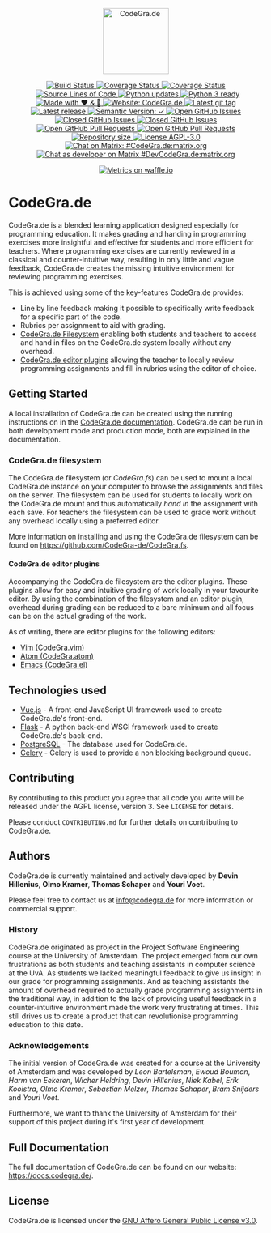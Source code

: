 <p align="center">
  <a href="https://codegra.de">
    <img src="https://codegra.de/static/img/codegrade-inv.svg" alt="CodeGra.de" title="CodeGra.de" height="130">
  </a>
</p>
<p align="center">
  <!--<a href="https://github.com/CodeGra-de/CodeGra.de/releases">
    <img src="https://img.shields.io/github/downloads/CodeGra-de/CodeGra.de/total.svg?maxAge=2592000"
      alt="Downloads" title="Downloads">
  </a>-->
  <a href="https://travis-ci.org/CodeGra-de/CodeGra.de">
    <img src="https://img.shields.io/travis/CodeGra-de/CodeGra.de.svg"
      alt="Build Status" title="Build Status">
  </a>
  <a href="https://coveralls.io/github/CodeGra-de/CodeGra.de?branch=master">
    <img src="https://img.shields.io/coveralls/CodeGra-de/CodeGra.de.svg"
      alt="Coverage Status" title="Coverage Status">
  </a>
  <a href="https://codecov.io/gh/CodeGra-de/CodeGra.de/branch/master">
    <img src="https://codecov.io/gh/CodeGra-de/CodeGra.de/branch/master/graph/badge.svg"
      alt="Coverage Status" title="Coverage Status">
  </a>
  <a href="https://github.com/CodeGra-de/CodeGra.de">
    <img src="https://5ezz6jithh.execute-api.us-east-1.amazonaws.com/prod/lambda-shield-redirect?user=CodeGra-de&repo=CodeGra.de"
      alt="Source Lines of Code" title="Source Lines of Code">
  </a>
  <a href="https://pyup.io/repos/github/CodeGra-de/CodeGra.de/">
    <img src="https://pyup.io/repos/github/CodeGra-de/CodeGra.de/shield.svg"
      alt="Python updates" title="Python updates">
  </a>
  <a href="https://pyup.io/repos/github/CodeGra-de/CodeGra.de/">
    <img src="https://pyup.io/repos/github/CodeGra-de/CodeGra.de/python-3-shield.svg"
      alt="Python 3 ready" title="Python 3 ready" style="margin-right: -7px;">
  </a>
  <a href="https://codegra.de">
    <img src="https://img.shields.io/badge/made%20with-%E2%9D%A4%EF%B8%8F%20&%20%F0%9F%8D%BB-ff69b4.svg"
      alt="Made with ❤ & ️🍻" title="Made with ❤ & ️🍻">
  </a>
  <a href="https://codegra.de">
    <img src="https://img.shields.io/badge/website-CodeGra.de-blue.svg"
      alt="Website: CodeGra.de" title="Website: CodeGra.de">
  </a>
  <a href="https://github.com/CodeGra-de/CodeGra.de/tags">
    <img src="https://img.shields.io/github/tag/CodeGra-de/CodeGra.de.svg"
      alt="Latest git tag" title="Latest git tag">
  </a>
  <a href="https://github.com/CodeGra-de/CodeGra.de/releases">
    <img src="https://img.shields.io/github/release/CodeGra-de/CodeGra.de.svg"
      alt="Latest release" title="Latest release">
  </a>
  <a href="https://github.com/CodeGra-de/CodeGra.de/releases">
    <img src="https://img.shields.io/badge/semVer-✓-green.svg"
      alt="Semantic Version: ✓" title="Semantic Version">
  </a>
  <a href="https://github.com/CodeGra-de/CodeGra.de/issues">
    <img src="https://img.shields.io/github/issues-raw/CodeGra-de/CodeGra.de.svg"
      alt="Open GitHub Issues" title="Open GitHub Issues">
  </a>
  <a href="https://github.com/CodeGra-de/CodeGra.de/issues">
    <img src="https://img.shields.io/github/issues-closed-raw/CodeGra-de/CodeGra.de.svg"
      alt="Closed GitHub Issues" title="Closed GitHub Issues">
  </a>
  <a href="https://github.com/CodeGra-de/CodeGra.de/issues">
    <img src="https://img.shields.io/issuestats/i/github/CodeGra-de/CodeGra.de.svg"
      alt="Closed GitHub Issues" title="Closed GitHub Issues">
  </a>
  <a href="https://github.com/CodeGra-de/CodeGra.de/pulls">
    <img src="https://img.shields.io/github/issues-pr-raw/CodeGra-de/CodeGra.de.svg"
      alt="Open GitHub Pull Requests" title="Open GitHub Pull Requests">
  </a>
  <a href="https://github.com/CodeGra-de/CodeGra.de/pulls">
    <img src="https://img.shields.io/issuestats/p/github/CodeGra-de/CodeGra.de.svg"
      alt="Open GitHub Pull Requests" title="Open GitHub Pull Requests">
  </a>
  <a href="https://github.com/CodeGra-de/CodeGra.de">
    <img src="https://reposs.herokuapp.com/?path=CodeGra-de/CodeGra.de"
      alt="Repository size" title="Repository size">
  </a>
  <a href="https://github.com/CodeGra-de/CodeGra.de/blob/master/LICENSE">
    <img src="https://img.shields.io/badge/license-AGPL--3.0-blue.svg"
      alt="License AGPL-3.0" title="License AGPL-3.0">
  </a>
  <a href="https://matrix.to/#/#CodeGra.de:matrix.org">
    <img src="https://img.shields.io/badge/matrix-user-43ad8d.svg"
      alt="Chat on Matrix: #CodeGra.de:matrix.org"
      title="Chat on Matrix: #CodeGra.de:matrix.org">
  </a>
  <a href="https://matrix.to/#/#DevCodeGra.de:matrix.org">
    <img src="https://img.shields.io/badge/matrix-dev-4e42aa.svg"
      alt="Chat as developer on Matrix #DevCodeGra.de:matrix.org"
      title="Chat as developer on Matrix #DevCodeGra.de:matrix.org">
  </a>
</p>
<p align="center">
  <a href="https://waffle.io/CodeGra-de/CodeGra.de/metrics">
    <img src="https://graphs.waffle.io/CodeGra-de/CodeGra.de/throughput.svg"
      alt="Metrics on waffle.io" title="Metrics on waffle.io">
  </a>
</p>

# CodeGra.de
CodeGra.de is a blended learning application designed especially for programming
education. It makes grading and handing in programming exercises more insightful
and effective for students and more efficient for teachers.
Where programming exercises are currently reviewed in a classical and
counter-intuitive way, resulting in only little and vague feedback, CodeGra.de
creates the missing intuitive environment for reviewing programming exercises.

This is achieved using some of the key-features CodeGra.de provides:
- Line by line feedback making it possible to specifically write feedback for a
specific part of the code.
- Rubrics per assignment to aid with grading.
- [CodeGra.de Filesystem](#codegrade-filesystem) enabling both students and teachers to access and hand
in files on the CodeGra.de system locally without any overhead.
- [CodeGra.de editor plugins](#codegrade-editor-plugins) allowing the teacher to locally review programming
assignments and fill in rubrics using the editor of choice.

## Getting Started
A local installation of CodeGra.de can be created using the running instructions
on in the [CodeGra.de documentation](https://docs.codegra.de/running.html). CodeGra.de can be run in both development mode and production mode, both are explained in the documentation.

### CodeGra.de filesystem
The CodeGra.de filesystem (or _CodeGra.fs_) can be used to mount a local CodeGra.de instance on your computer to browse the assignments and files on the server. The filesystem can be used for students to locally work on the CodeGra.de mount and thus automatically _hand in_ the assignment with each save. For teachers the filesystem can be used to grade work without any overhead locally using a preferred editor.

More information on installing and using the CodeGra.de filesystem can be found on <https://github.com/CodeGra-de/CodeGra.fs>.

#### CodeGra.de editor plugins
Accompanying the CodeGra.de filesystem are the editor plugins. These plugins allow for easy and intuitive grading of work locally in your favourite editor. By using the combination of the filesystem and an editor plugin, overhead during grading can be reduced to a bare minimum and all focus can be on the actual grading of the work.

As of writing, there are editor plugins for the following editors:
* [Vim (CodeGra.vim)](https://github.com/CodeGra-de/CodeGra.vim)
* [Atom (CodeGra.atom)](https://github.com/CodeGra-de/CodeGra.atom)
* [Emacs (CodeGra.el)](https://github.com/CodeGra-de/CodeGra.el)

## Technologies used
* [Vue.js](https://github.com/vuejs/vue) - A front-end JavaScript UI framework used to create CodeGra.de's front-end.
* [Flask](https://github.com/pallets/flask) - A python back-end WSGI framework used to create CodeGra.de's back-end.
* [PostgreSQL](https://github.com/postgres/postgres) - The database used for CodeGra.de.
* [Celery](https://github.com/celery/celery) - Celery is used to provide a non blocking background queue.

## Contributing
By contributing to this product you agree that all code you write will be released under the AGPL license, version 3. See `LICENSE` for details.

Please conduct `CONTRIBUTING.md` for further details on contributing to CodeGra.de.

## Authors
CodeGra.de is currently maintained and actively developed by __Devin Hillenius__, __Olmo Kramer__, __Thomas Schaper__ and __Youri Voet__.

Please feel free to contact us at <info@codegra.de> for more information or commercial support.

### History
CodeGra.de originated as project in the Project Software Engineering course at the University of Amsterdam. The project emerged from our own frustrations as both students and teaching assistants in computer science at the UvA. As students we lacked meaningful feedback to give us insight in our grade for programming assignments. And as teaching assistants the amount of overhead required to actually grade programming assignments in the traditional way, in addition to the lack of providing useful feedback in a counter-intuitive environment made the work very frustrating at times. This still drives us to create a product that can revolutionise programming education to this date.
### Acknowledgements
The initial version of CodeGra.de was created for a course at the University of Amsterdam and was developed by _Leon Bartelsman_, _Ewoud Bouman_, _Harm van Eekeren_, _Wicher Heldring_, _Devin Hillenius_, _Niek Kabel_, _Erik Kooistra_, _Olmo Kramer_, _Sebastian Melzer_, _Thomas Schaper_, _Bram Snijders_ and _Youri Voet_.

Furthermore, we want to thank the University of Amsterdam for their support of this project during it's first year of development.

## Full Documentation
The full documentation of CodeGra.de can be found on our website: <https://docs.codegra.de/>.

## License
CodeGra.de is licensed under the [GNU Affero General Public License v3.0](https://www.gnu.org/licenses/agpl-3.0.html).
